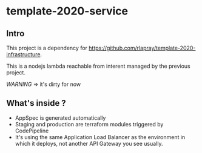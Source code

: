 # template-2020-service

## Intro

This project is a dependency for https://github.com/rlapray/template-2020-infrastructure.

This is a nodejs lambda reachable from interent managed by the previous project.

*WARNING* => it's dirty for now

## What's inside ?

- AppSpec is generated automatically
- Staging and production are terraform modules triggered by CodePipeline
- It's using the same Application Load Balancer as the environment in which it deploys, not another API Gateway you see usually.


